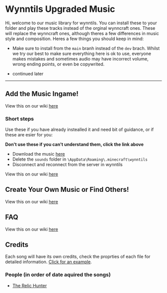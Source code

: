 # Wynntils Upgraded Music

Hi, welcome to our music library for wynntils. You can install these to your folder and play these tracks instead of the orginal wynncraft ones. These will replace the wynncraft ones, although theres a few differences in music style and composition. Heres a few things you should keep in mind:

* Make sure to install from the `main` branh instead of the `dev` brach. Whilst we try our best to make sure everything here is ok to use, everyone makes mistakes and sometimes audio may have incorrect volume, wrong ending points, or even be copywrited. 

* continued later

---

## Add the Music Ingame!

View this on our wiki [here]()

### Short steps 

Use these if you have already instealled it and need  bit of guidance, or if these are esier for you:

**Don't use these if you can't understand them, click the link above**

* Download the music [here]()
* Delete the `sounds` folder in `\AppData\Roaming\.minecraft\wynntils`
* Disconnect and reconnect from the server in wynntils

View this on our wiki [here]()

## Create Your Own Music or Find Others!

View this on our wiki [here]()

## FAQ

View this on our wiki [here]()

## Credits

Each song will have its own credits, check the proprties of each file for detailed information. [Click for an example](https://streamable.com/4436x3).

### People (in order of date aquired the songs) 

* [The Relic Hunter](https://www.youtube.com/channel/UChRuSb3CoAcHRlvSjROPFsA)
